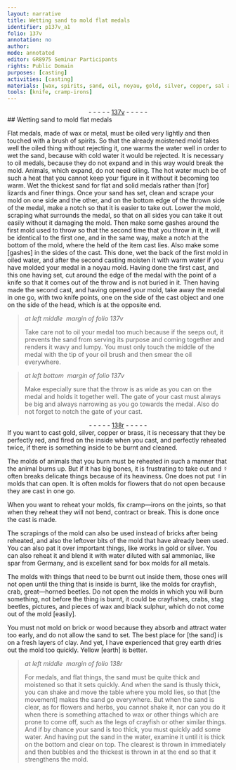 ```yaml
---
layout: narrative
title: Wetting sand to mold flat medals
identifier: p137v_a1
folio: 137v
annotation: no
author:
mode: annotated
editor: GR8975 Seminar Participants
rights: Public Domain
purposes: [casting]
activities: [casting]
materials: [wax, spirits, sand, oil, noyau, gold, silver, copper, sal ammoniac, spar, black sulphur, brick, wood, clay, grey earth, Yellow [earth]]
tools: [knife, cramp-irons]
---
```


 <div class="folio" align="center">- - - - - <a href="http://gallica.bnf.fr/ark:/12148/btv1b10500001g/f280.image" target="_blank">137v</a> - - - - - </div> 
## Wetting sand to mold flat medals

  <span class="activity"></span> 
 Flat medals, made of <span class="material">wax</span> or metal, must be oiled very lightly and then touched with a brush of <span class="material">spirits</span>. So that the already moistened mold takes well the oiled thing without rejecting it, one warms the water well in order to wet the <span class="material">sand</span>, because with cold water it would be rejected. It is necessary to <span class="material">oil</span> medals, because they do not expand and in this way would break the mold. Animals, which expand, do not need oiling. The hot water much be of such a heat that you cannot keep your figure in it without it becoming too warm. Wet the thickest sand for flat and solid medals rather than [for] <span class="animal">lizards</span> and finer things. Once your <span class="material">sand</span> has set, clean and scrape your mold on one side and the other, and on the bottom edge of the thrown side of the medal, make a notch so that it is easier to take out. Lower the mold, scraping what surrounds the medal, so that on all sides you can take it out easily without it damaging the mold. Then make some gashes around the first mold used to throw so that the second time that you throw in it, it will be identical to the first one, and in the same way, make a notch at the bottom of the mold, where the held of the item cast lies. Also make some [gashes] in the sides of the cast. This done, wet the back of the first mold in oiled water, and after the second casting moisten it with warm water if you have molded your medal in a <span class="material">noyau</span> mold. Having done the first cast, and this one having set, cut around the edge of the medal with the point of a knife so that it comes out of the throw and is not buried in it. Then having made the second cast, and having opened your mold, take away the medal in one go, with two <span class="tool">knife</span> points, one on the side of the cast object and one on the side of the head, which is at the opposite end. 
 
> *at left middle  margin of folio 137v*
> 
> Take care not to <span class="material">oil</span> your medal too much because if the seeps out, it prevents the sand from serving its purpose and coming together and renders it wavy and lumpy. You must only touch the middle of the medal with the tip of your oil brush and then smear the oil everywhere. 
 
> *at left bottom  margin of folio 137v*
> 
>  Make especially sure that the throw is as wide as you can on the medal and holds it together well. The gate of your cast must always be big and always narrowing as you go towards the medal. Also do not forget to notch the gate of your cast. 
 <div class="folio" align="center">- - - - - <a href="http://gallica.bnf.fr/ark:/12148/btv1b10500001g/f281.image" target="_blank">138r</a> - - - - - </div> 
 If you want to cast <span class="material">gold</span>, <span class="material">silver</span>, <span class="material">copper</span> or brass, it is necessary that they be perfectly red, and fired on the inside when you cast, and perfectly reheated twice, if there is something inside to be burnt and cleaned. 
 
 The molds of animals that you burn must be reheated in such a manner that the animal burns up. But if it has big bones, it is frustrating to take out and ☿ often breaks delicate things because of its heaviness. One does not put ☿in molds that can open. It is often molds for flowers that do not open because they are cast in one go. 
 
 When you want to reheat your molds, fix <span class="tool">cramp—irons</span> on the joints, so that when they reheat they will not bend, contract or break. This is done once the cast is made. 
 
 The scrapings of the mold can also be used instead of bricks after being reheated, and also the leftover bits of the mold that have already been used. You can also pat it over important things, like works in gold or silver. You can also reheat it and blend it with water diluted with <span class="material">sal ammoniac</span>, like <span class="material">spar</span> from <span class="place">Germany</span>, and is excellent <span class="material">sand</span> for box molds for all metals. 
 
 The molds with things that need to be burnt out inside them, those ones will not open until the thing that is inside is burnt, like the molds for <span class="animal">crayfish</span>, <span class="animal">crab</span>, <span class="animal">great—horned beetles</span>. Do not open the molds in which you will burn something, not before the thing is burnt, it could be crayfishes, crabs, stag beetles, pictures, and pieces of <span class="material">wax</span> and <span class="material">black sulphur</span>, which do not come out of the mold [easily]. 
 
 You must not mold on <span class="material">brick</span> or <span class="material">wood</span> because they absorb and attract water too early, and do not allow the sand to set. The best place for [the sand] is on a fresh layers of <span class="material">clay</span>. And yet, I have experienced that <span class="material">grey earth</span> dries out the mold too quickly. <span class="material">Yellow [earth]</span> is better. 
 
> *at left middle  margin of folio 138r*
> 
> For medals, and flat things, the sand must be quite thick and moistened so that it sets quickly. And when the sand is thusly thick, you can shake and move the table where you mold lies, so that [the movement] makes the <span class="material">sand</span> go everywhere. But when the sand is clear, as for flowers and herbs, you cannot shake it, nor can you do it when there is something attached to wax or other things which are prone to come off, such as the legs of <span class="animal">crayfish</span> or other similar things. And if by chance your sand is too thick, you must quickly add some water. And having put the sand in the water, examine it until it is thick on the bottom and clear on top. The clearest is thrown in immediately and then bubbles and the thickest is thrown in at the end so that it strengthens the mold. 
 